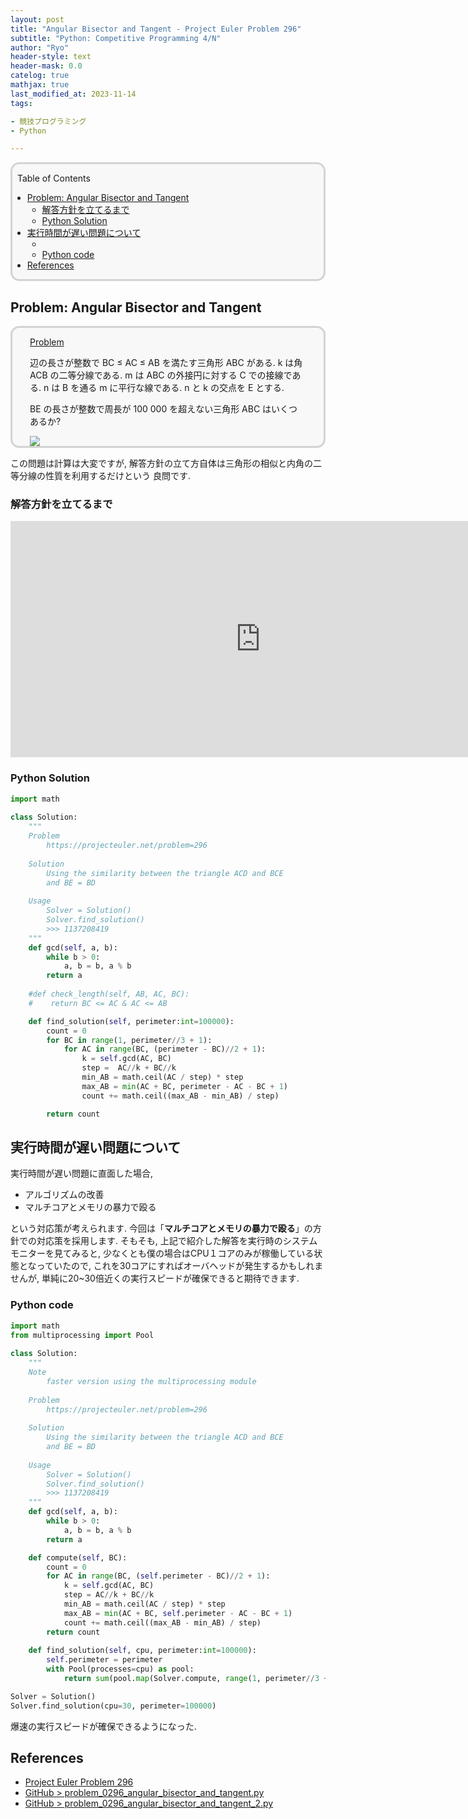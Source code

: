 ```yaml
---
layout: post
title: "Angular Bisector and Tangent - Project Euler Problem 296"
subtitle: "Python: Competitive Programming 4/N"
author: "Ryo"
header-style: text
header-mask: 0.0
catelog: true
mathjax: true
last_modified_at: 2023-11-14
tags:

- 競技プログラミング
- Python

---
```


<div style='border-radius: 1em; border-style:solid; border-color:#D3D3D3; background-color:#F8F8F8'>

<p class="h4">&nbsp;&nbsp;Table of Contents</p>

<!-- START doctoc generated TOC please keep comment here to allow auto update -->
<!-- DON'T EDIT THIS SECTION, INSTEAD RE-RUN doctoc TO UPDATE -->

- [Problem: Angular Bisector and Tangent](#problem-angular-bisector-and-tangent)
  - [解答方針を立てるまで](#%E8%A7%A3%E7%AD%94%E6%96%B9%E9%87%9D%E3%82%92%E7%AB%8B%E3%81%A6%E3%82%8B%E3%81%BE%E3%81%A7)
  - [Python Solution](#python-solution)
- [実行時間が遅い問題について](#%E5%AE%9F%E8%A1%8C%E6%99%82%E9%96%93%E3%81%8C%E9%81%85%E3%81%84%E5%95%8F%E9%A1%8C%E3%81%AB%E3%81%A4%E3%81%84%E3%81%A6)
  - [](#)
  - [Python code](#python-code)
- [References](#references)

<!-- END doctoc generated TOC please keep comment here to allow auto update -->


</div>

## Problem: Angular Bisector and Tangent

<div style='padding-left: 2em; padding-right: 2em; border-radius: 1em; border-style:solid; border-color:#D3D3D3; background-color:#F8F8F8'>
<p class="h4"><ins>Problem</ins></p>

辺の長さが整数で BC ≤ AC ≤ AB を満たす三角形 ABC がある.
k は角 ACB の二等分線である.
m は ABC の外接円に対する C での接線である.
n は B を通る m に平行な線である.
n と k の交点を E とする.

BE の長さが整数で周長が 100 000 を超えない三角形 ABC はいくつあるか?

<img src="https://projecteuler.net/resources/images/0296_bisector.gif?1678992056">

</div>

この問題は計算は大変ですが, 解答方針の立て方自体は三角形の相似と内角の二等分線の性質を利用するだけという
良問です.


### 解答方針を立てるまで

<iframe scrolling="no" title="Project-Euler-296" src="https://www.geogebra.org/material/iframe/id/jzadsg4a/width/800/height/378/border/888888/sfsb/true/smb/false/stb/false/stbh/false/ai/false/asb/false/sri/false/rc/false/ld/false/sdz/true/ctl/false" width="800px" height="378px" style="border:0px;"> </iframe>


### Python Solution

```python
import math
    
class Solution:
    """ 
    Problem
        https://projecteuler.net/problem=296
    
    Solution
        Using the similarity between the triangle ACD and BCE
        and BE = BD
    
    Usage
        Solver = Solution()
        Solver.find_solution()
        >>> 1137208419
    """
    def gcd(self, a, b):
        while b > 0:
            a, b = b, a % b
        return a
    
    #def check_length(self, AB, AC, BC):
    #    return BC <= AC & AC <= AB

    def find_solution(self, perimeter:int=100000):
        count = 0
        for BC in range(1, perimeter//3 + 1):
            for AC in range(BC, (perimeter - BC)//2 + 1):
                k = self.gcd(AC, BC)
                step =  AC//k + BC//k
                min_AB = math.ceil(AC / step) * step
                max_AB = min(AC + BC, perimeter - AC - BC + 1)
                count += math.ceil((max_AB - min_AB) / step)

        return count
```




## 実行時間が遅い問題について

実行時間が遅い問題に直面した場合,

- アルゴリズムの改善
- マルチコアとメモリの暴力で殴る

という対応策が考えられます. 今回は「**マルチコアとメモリの暴力で殴る**」の方針での対応策を採用します.
そもそも, 上記で紹介した解答を実行時のシステムモニターを見てみると, 少なくとも僕の場合はCPU１コアのみが稼働している状態となっていたので,
これを30コアにすればオーバヘッドが発生するかもしれませんが, 単純に20~30倍近くの実行スピードが確保できると期待できます.

### 


### Python code

```python
import math
from multiprocessing import Pool
    
class Solution:
    """
    Note
        faster version using the multiprocessing module
    
    Problem
        https://projecteuler.net/problem=296
    
    Solution
        Using the similarity between the triangle ACD and BCE
        and BE = BD
    
    Usage
        Solver = Solution()
        Solver.find_solution()
        >>> 1137208419
    """
    def gcd(self, a, b):
        while b > 0:
            a, b = b, a % b
        return a

    def compute(self, BC):
        count = 0
        for AC in range(BC, (self.perimeter - BC)//2 + 1):
            k = self.gcd(AC, BC)
            step = AC//k + BC//k
            min_AB = math.ceil(AC / step) * step
            max_AB = min(AC + BC, self.perimeter - AC - BC + 1)
            count += math.ceil((max_AB - min_AB) / step)
        return count
    
    def find_solution(self, cpu, perimeter:int=100000):
        self.perimeter = perimeter
        with Pool(processes=cpu) as pool:
            return sum(pool.map(Solver.compute, range(1, perimeter//3 + 1)))

Solver = Solution()
Solver.find_solution(cpu=30, perimeter=100000)
```

爆速の実行スピードが確保できるようになった.


References
------------
- [Project Euler Problem 296](https://projecteuler.net/problem=296)
- [GitHub > problem_0296_angular_bisector_and_tangent.py](https://github.com/RyoNakagami/PythonCompetitiveProgramming/blob/main/projecteuler/problem_0296_angular_bisector_and_tangent.py)
- [GitHub > problem_0296_angular_bisector_and_tangent_2.py](https://github.com/RyoNakagami/PythonCompetitiveProgramming/blob/main/projecteuler/problem_0296_angular_bisector_and_tangent_2.py)
